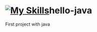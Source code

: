 #  [![My Skills](https://skillicons.dev/icons?i=java)](https://skillicons.dev)hello-java

First project with java
